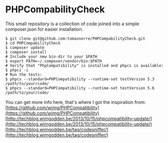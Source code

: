 # PHPCompabilityCheck

This small repository is a collection of code joined into a simple composer.json for easier installation.

```
$ git clone git@github.com:tomasnorre/PHPCompabilityCheck.git
$ cd PHPCompabilityCheck
$ composer update
$ composer install
# Include your new bin-dir to your $PATH
$ export PATH=~/.composer/vendor/bin:$PATH
# Verify that "PhpCompatibility" is installed and phpcs is available:
$ phpci -i
# Run the tests:
$ phpcs --standard=PHPCompatibility --runtime-set testVersion 5.3 /path/to/your/code/
$ phpcs --standard=PHPCompatibility --runtime-set testVersion 5.6 /path/to/your/code/
```

You can get more info here, that's where I got the inspiration from:
[https://github.com/wimg/PHPCompatibility](https://github.com/wimg/PHPCompatibility)
[http://techblog.wimgodden.be/2013/10/15/phpcompatibility-update/](http://techblog.wimgodden.be/2013/10/15/phpcompatibility-update/)
[http://techblog.wimgodden.be/tag/codesniffer/](http://techblog.wimgodden.be/tag/codesniffer/)